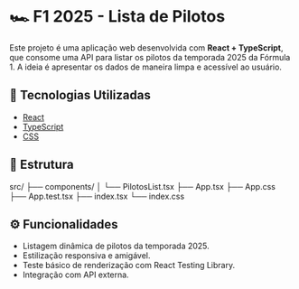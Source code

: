 # 🏎️ F1 2025 - Lista de Pilotos

Este projeto é uma aplicação web desenvolvida com **React + TypeScript**, que consome uma API para listar os pilotos da temporada 2025 da Fórmula 1. A ideia é apresentar os dados de maneira limpa e acessível ao usuário.

## 🚀 Tecnologias Utilizadas

- [React](https://reactjs.org/)
- [TypeScript](https://www.typescriptlang.org/)
- [CSS](https://developer.mozilla.org/en-US/docs/Web/CSS)

## 📂 Estrutura
src/
├── components/
│ └── PilotosList.tsx
├── App.tsx
├── App.css
├── App.test.tsx
├── index.tsx
└── index.css


## ⚙️ Funcionalidades

- Listagem dinâmica de pilotos da temporada 2025.
- Estilização responsiva e amigável.
- Teste básico de renderização com React Testing Library.
- Integração com API externa.






